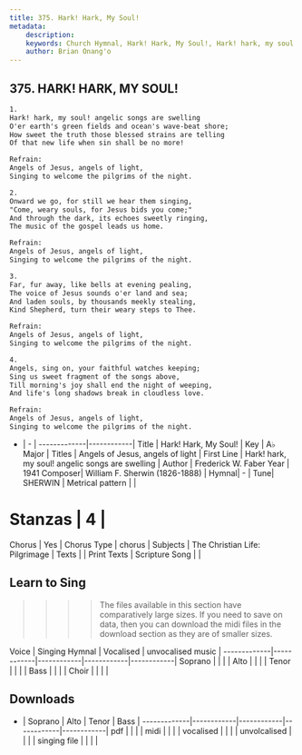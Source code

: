 ```yaml
---
title: 375. Hark! Hark, My Soul!
metadata:
    description: 
    keywords: Church Hymnal, Hark! Hark, My Soul!, Hark! hark, my soul! angelic songs are swelling, Angels of Jesus, angels of light
    author: Brian Onang'o
---
```



## 375. HARK! HARK, MY SOUL!

```txt
1.
Hark! hark, my soul! angelic songs are swelling 
O'er earth's green fields and ocean's wave-beat shore; 
How sweet the truth those blessed strains are telling 
Of that new life when sin shall be no more! 

Refrain:
Angels of Jesus, angels of light, 
Singing to welcome the pilgrims of the night. 

2.
Onward we go, for still we hear them singing, 
"Come, weary souls, for Jesus bids you come;" 
And through the dark, its echoes sweetly ringing, 
The music of the gospel leads us home. 

Refrain:
Angels of Jesus, angels of light, 
Singing to welcome the pilgrims of the night. 

3.
Far, fur away, like bells at evening pealing, 
The voice of Jesus sounds o'er land and sea; 
And laden souls, by thousands meekly stealing, 
Kind Shepherd, turn their weary steps to Thee. 

Refrain:
Angels of Jesus, angels of light, 
Singing to welcome the pilgrims of the night. 

4.
Angels, sing on, your faithful watches keeping; 
Sing us sweet fragment of the songs above, 
Till morning's joy shall end the night of weeping, 
And life's long shadows break in cloudless love.

Refrain:
Angels of Jesus, angels of light, 
Singing to welcome the pilgrims of the night. 

```

- |   -  |
-------------|------------|
Title | Hark! Hark, My Soul! |
Key | A♭ Major |
Titles | Angels of Jesus, angels of light |
First Line | Hark! hark, my soul! angelic songs are swelling |
Author | Frederick W. Faber
Year | 1941
Composer| William F. Sherwin (1826-1888) |
Hymnal|  - |
Tune| SHERWIN |
Metrical pattern | |
# Stanzas | 4 |
Chorus | Yes |
Chorus Type | chorus |
Subjects | The Christian Life: Pilgrimage |
Texts |  |
Print Texts | 
Scripture Song |  |
  
## Learn to Sing

>>>> The files available in this section have comparatively large sizes. If you need to save on data, then you can download the midi files in the download section as they are of smaller sizes.

Voice |  Singing Hymnal | Vocalised | unvocalised music |
-------------|------------|------------|------------|------------|
Soprano | | | |
Alto | | | |
Tenor | | | |
Bass | | | |
Choir | | | |

## Downloads

- |  Soprano | Alto | Tenor | Bass |
-------------|------------|------------|------------|------------|
pdf | | | |
midi | | | |
vocalised | | | |
unvolcalised | | | |
singing file | | | |
  